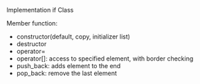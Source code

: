 Implementation if Class <Vector>

Member function:
 - constructor(default, copy, initializer list)
 - destructor
 - operator=
 - operator[]: access to specified element, with border checking
 - push_back: adds element to the end
 - pop_back: remove the last element
